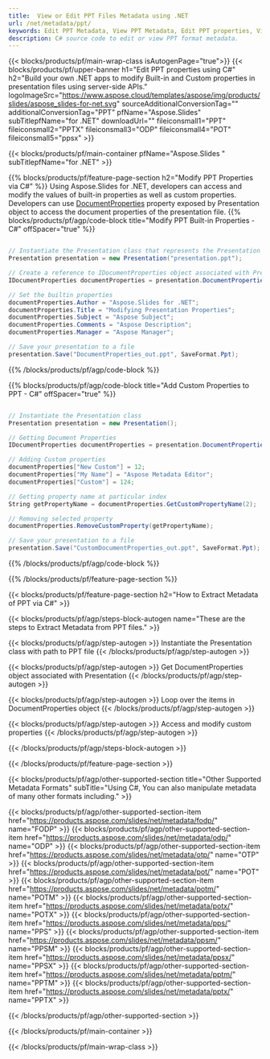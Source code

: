 ```yaml
---
title:  View or Edit PPT Files Metadata using .NET
url: /net/metadata/ppt/
keywords: Edit PPT Metadata, View PPT Metadata, Edit PPT properties, View PPT properties
description: C# source code to edit or view PPT format metadata.
---
```


{{< blocks/products/pf/main-wrap-class isAutogenPage="true">}}
{{< blocks/products/pf/upper-banner h1="Edit PPT properties using C#" h2="Build your own .NET apps to modify Built-in and Custom properties in presentation files using server-side APIs." logoImageSrc="https://www.aspose.cloud/templates/aspose/img/products/slides/aspose_slides-for-net.svg" sourceAdditionalConversionTag="" additionalConversionTag="PPT" pfName="Aspose.Slides" subTitlepfName="for .NET" downloadUrl="" fileiconsmall1="PPT" fileiconsmall2="PPTX" fileiconsmall3="ODP" fileiconsmall4="POT" fileiconsmall5="ppsx" >}}

{{< blocks/products/pf/main-container pfName="Aspose.Slides " subTitlepfName="for .NET" >}}

{{% blocks/products/pf/feature-page-section  h2="Modify PPT Properties via C#" %}}
Using Aspose.Slides for .NET, developers can access and modify the values of built-in properties as well as custom properties. Developers can use [DocumentProperties](https://reference.aspose.com/slides/net/aspose.slides/documentproperties/) property exposed by Presentation object to access the document properties of the presentation file.
{{% blocks/products/pf/agp/code-block title="Modify PPT Built-in Properties - C#" offSpacer="true" %}}

```cs

// Instantiate the Presentation class that represents the Presentation
Presentation presentation = new Presentation("presentation.ppt");

// Create a reference to IDocumentProperties object associated with Presentation
IDocumentProperties documentProperties = presentation.DocumentProperties;

// Set the builtin properties
documentProperties.Author = "Aspose.Slides for .NET";
documentProperties.Title = "Modifying Presentation Properties";
documentProperties.Subject = "Aspose Subject";
documentProperties.Comments = "Aspose Description";
documentProperties.Manager = "Aspose Manager";

// Save your presentation to a file
presentation.Save("DocumentProperties_out.ppt", SaveFormat.Ppt);
```

{{% /blocks/products/pf/agp/code-block %}}

{{% blocks/products/pf/agp/code-block title="Add Custom Properties to PPT - C#" offSpacer="true" %}}

```cs

// Instantiate the Presentation class
Presentation presentation = new Presentation();

// Getting Document Properties
IDocumentProperties documentProperties = presentation.DocumentProperties;

// Adding Custom properties
documentProperties["New Custom"] = 12;
documentProperties["My Name"] = "Aspose Metadata Editor";
documentProperties["Custom"] = 124;

// Getting property name at particular index
String getPropertyName = documentProperties.GetCustomPropertyName(2);

// Removing selected property
documentProperties.RemoveCustomProperty(getPropertyName);

// Save your presentation to a file
presentation.Save("CustomDocumentProperties_out.ppt", SaveFormat.Ppt);
```

{{% /blocks/products/pf/agp/code-block %}}

{{% /blocks/products/pf/feature-page-section %}}

{{< blocks/products/pf/feature-page-section  h2="How to Extract Metadata of PPT via C#" >}}

{{< blocks/products/pf/agp/steps-block-autogen name="These are the steps to Extract Metadata from PPT files." >}}

{{< blocks/products/pf/agp/step-autogen >}}
Instantiate the Presentation class with path to PPT file
{{< /blocks/products/pf/agp/step-autogen >}}

{{< blocks/products/pf/agp/step-autogen >}}
Get DocumentProperties object associated with Presentation
{{< /blocks/products/pf/agp/step-autogen >}}

{{< blocks/products/pf/agp/step-autogen >}}
Loop over the items in DocumentProperties object
{{< /blocks/products/pf/agp/step-autogen >}}

{{< blocks/products/pf/agp/step-autogen >}}
Access and modify custom properties
{{< /blocks/products/pf/agp/step-autogen >}}

{{< /blocks/products/pf/agp/steps-block-autogen >}}

{{< /blocks/products/pf/feature-page-section >}}

{{< blocks/products/pf/agp/other-supported-section title="Other Supported Metadata Formats" subTitle="Using C#, You can also manipulate metadata of many other formats including." >}}

{{< blocks/products/pf/agp/other-supported-section-item href="https://products.aspose.com/slides/net/metadata/fodp/" name="FODP" >}}
{{< blocks/products/pf/agp/other-supported-section-item href="https://products.aspose.com/slides/net/metadata/odp/" name="ODP" >}}
{{< blocks/products/pf/agp/other-supported-section-item href="https://products.aspose.com/slides/net/metadata/otp/" name="OTP" >}}
{{< blocks/products/pf/agp/other-supported-section-item href="https://products.aspose.com/slides/net/metadata/pot/" name="POT" >}}
{{< blocks/products/pf/agp/other-supported-section-item href="https://products.aspose.com/slides/net/metadata/potm/" name="POTM" >}}
{{< blocks/products/pf/agp/other-supported-section-item href="https://products.aspose.com/slides/net/metadata/potx/" name="POTX" >}}
{{< blocks/products/pf/agp/other-supported-section-item href="https://products.aspose.com/slides/net/metadata/pps/" name="PPS" >}}
{{< blocks/products/pf/agp/other-supported-section-item href="https://products.aspose.com/slides/net/metadata/ppsm/" name="PPSM" >}}
{{< blocks/products/pf/agp/other-supported-section-item href="https://products.aspose.com/slides/net/metadata/ppsx/" name="PPSX" >}}
{{< blocks/products/pf/agp/other-supported-section-item href="https://products.aspose.com/slides/net/metadata/pptm/" name="PPTM" >}}
{{< blocks/products/pf/agp/other-supported-section-item href="https://products.aspose.com/slides/net/metadata/pptx/" name="PPTX" >}}


{{< /blocks/products/pf/agp/other-supported-section >}}

{{< /blocks/products/pf/main-container >}}
    
{{< /blocks/products/pf/main-wrap-class >}}